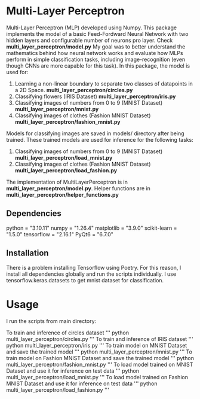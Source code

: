 # Multi-Layer Perceptron

Multi-Layer Perceptron (MLP) developed using Numpy.
This package implements the model of a basic Feed-Fordward Neural Network with two hidden layers and configurable number of neurons pro layer. Check **multi_layer_perceptron/model.py**
My goal was to better understand the mathematics behind how neural network works and evaluate how MLPs perform in simple classification tasks, including image-recognition (even though CNNs are more capable for this task). In this package, the model is used for:
 1. Learning a non-linear boundary to separate two classes of datapoints in a 2D Space. **multi_layer_perceptron/circles.py**
 2. Classifying flowers (IRIS Dataset) **multi_layer_perceptron/iris.py**
 3. Classifying images of numbers from 0 to 9 (MNIST Dataset) **multi_layer_perceptron/mnist.py**
 4. Classifying images of clothes (Fashion MNIST Dataset) **multi_layer_perceptron/fashion_mnist.py**

Models for classifying images are saved in models/ directory after being trained. These trained models are used for inference for the following tasks:
 1. Classifying images of numbers from 0 to 9 (MNIST Dataset) **multi_layer_perceptron/load_mnist.py**
 2. Classifying images of clothes (Fashion MNIST Dataset) **multi_layer_perceptron/load_fashion.py**

The implementation of MultiLayerPerceptron is in **multi_layer_perceptron/model.py**. Helper functions are in **multi_layer_perceptron/helper_functions.py**

## Dependencies

python = "3.10.11"
numpy = "1.26.4"
matplotlib = "3.9.0"
scikit-learn = "1.5.0"
tensorflow = "2.16.1"
PyQt6 = "6.7.0"

## Installation

There is a problem installing Tensorflow using Poetry. For this reason, I install all dependencies globally and run the scripts individually. I use tensorflow.keras.datasets to get mnist dataset for classification.

# Usage

I run the scripts from main directory:

To train and inference of circles dataset
'''
python multi_layer_perceptron/circles.py
'''
To train and inference of IRIS dataset
'''
python multi_layer_perceptron/iris.py
'''
To train model on MNIST Dataset and save the trained model
'''
python multi_layer_perceptron/mnist.py
'''
To train model on Fashion MNIST Dataset and save the trained model
'''
python multi_layer_perceptron/fashion_mnist.py
'''
To load model trained on MNIST Dataset and use it for inference on test data
'''
python multi_layer_perceptron/load_mnist.py
'''
To load model trained on Fashion MNIST Dataset and use it for inference on test data
'''
python multi_layer_perceptron/load_fashion.py
'''